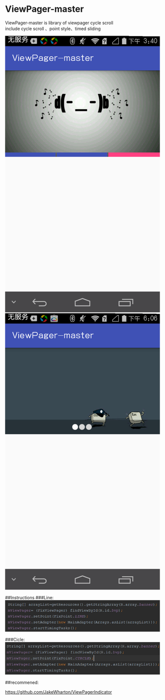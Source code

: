 # ViewPager-master
ViewPager-master is library of viewpager cycle scroll<br>
include cycle scroll 、point style、timed sliding

![image](https://github.com/FreetoflyBai/ViewPager-master/blob/master/screenshots/1.png)
![image](https://github.com/FreetoflyBai/ViewPager-master/blob/master/screenshots/2.png)


##Instructions
###Line:
![image](https://github.com/FreetoflyBai/ViewPager-master/blob/master/screenshots/3.png)

###Cicle:
![image](https://github.com/FreetoflyBai/ViewPager-master/blob/master/screenshots/4.png)

##recommened:

https://github.com/JakeWharton/ViewPagerIndicator